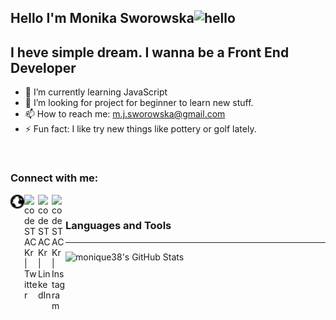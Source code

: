 ## Hello I'm Monika Sworowska<img src="https://user-images.githubusercontent.com/1303154/88677602-1635ba80-d120-11ea-84d8-d263ba5fc3c0.gif" width="28px" alt="hello">

I heve simple dream. I wanna be a Front End Developer
---

- 🔭 I’m currently learning JavaScript
- 🤔 I’m looking for project for beginner to learn new stuff.
- 📫 How to reach me: m.j.sworowska@gmail.com
- ⚡ Fun fact: I like try new things like pottery or golf lately.
<!--:computer: Most used line of code `git commit -m "Initial Commit"`-->  
<br />

### Connect with me:

[<img align="left" alt="codeSTACKr.com" width="22px" src="https://raw.githubusercontent.com/iconic/open-iconic/master/svg/globe.svg" />][website]
[<img align="left" alt="codeSTACKr | Twitter" width="22px" src="https://cdn.jsdelivr.net/npm/simple-icons@v3/icons/twitter.svg" />][twitter]
[<img align="left" alt="codeSTACKr | LinkedIn" width="22px" src="https://cdn.jsdelivr.net/npm/simple-icons@v3/icons/linkedin.svg" />][linkedin]
[<img align="left" alt="codeSTACKr | Instagram" width="22px" src="https://cdn.jsdelivr.net/npm/simple-icons@v3/icons/instagram.svg" />][instagram]

<br />

### Languages and Tools

---

<img align="left" alt="monique38's GitHub Stats" src = "https://github-readme-stats.vercel.app/api?username=monique38&show_icons=true&theme=radical&hide_border=true" />

[website]: https://monwebs.com
[twitter]: https://twitter.com
[instagram]: https://instagram.com/monique20_1
[linkedin]: https://www.linkedin.com/in/monika-sworowska-48192154/